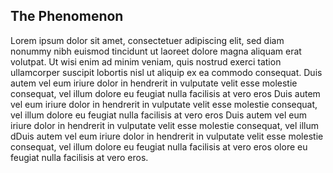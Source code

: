 ## The Phenomenon

Lorem ipsum dolor sit amet, consectetuer adipiscing elit, sed diam nonummy nibh euismod tincidunt ut laoreet dolore magna aliquam erat volutpat. Ut wisi enim ad minim veniam, quis nostrud exerci tation ullamcorper suscipit lobortis nisl ut aliquip ex ea commodo consequat. Duis autem vel eum iriure dolor in hendrerit in vulputate velit esse molestie consequat, vel illum dolore eu feugiat nulla facilisis at vero eros Duis autem vel eum iriure dolor in hendrerit in vulputate velit esse molestie consequat, vel illum dolore eu feugiat nulla facilisis at vero eros Duis autem vel eum iriure dolor in hendrerit in vulputate velit esse molestie consequat, vel illum dDuis autem vel eum iriure dolor in hendrerit in vulputate velit esse molestie consequat, vel illum dolore eu feugiat nulla facilisis at vero eros olore eu feugiat nulla facilisis at vero eros.